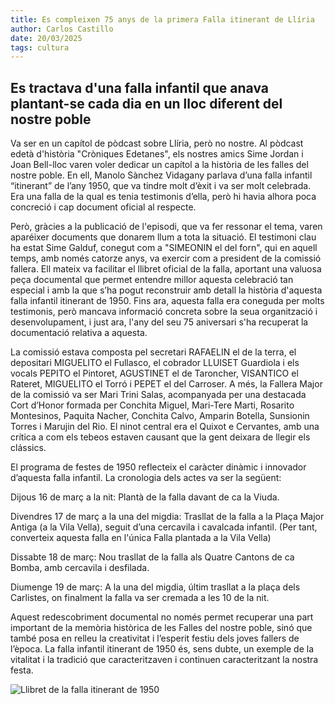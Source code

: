 ```yaml
---
title: Es compleixen 75 anys de la primera Falla itinerant de Llíria
author: Carlos Castillo
date: 20/03/2025
tags: cultura
---
```


## Es tractava d'una falla infantil que anava plantant-se cada dia en un lloc diferent del nostre poble 

Va ser en un capítol de pòdcast sobre Llíria, però no nostre. Al pòdcast edetà d'història "Cròniques Edetanes", els nostres amics Sime Jordan i Joan Bell-lloc varen voler dedicar un capítol a la història de les falles del nostre poble. En ell, Manolo Sànchez Vidagany parlava d’una falla infantil “itinerant” de l’any 1950, que va tindre molt d’èxit i va ser molt celebrada. Era una falla de la qual es tenia testimonis d’ella, però hi havia alhora poca concreció i cap document oficial al respecte.

Però, gràcies a la publicació de l'episodi, que va fer ressonar el tema, varen aparéixer documents que donarem llum a tota la situació. El testimoni clau ha estat Sime Galduf, conegut com a "SIMEONIN el del forn", qui en aquell temps, amb només catorze anys, va exercir com a president de la comissió fallera. Ell mateix va facilitar el llibret oficial de la falla, aportant una valuosa peça documental que permet entendre millor aquesta celebració tan especial i amb la que s’ha pogut reconstruir amb detall la història d'aquesta falla infantil itinerant de 1950. Fins ara, aquesta falla era coneguda per molts testimonis, però mancava informació concreta sobre la seua organització i desenvolupament, i just ara, l'any del seu 75 aniversari s'ha recuperat la documentació relativa a aquesta.

La comissió estava composta pel secretari RAFAELIN el de la terra, el depositari MIGUELITO el Fullasco, el cobrador LLUISET Guardiola i els vocals PEPITO el Pintoret, AGUSTINET el de Taroncher, VISANTICO el Rateret, MIGUELITO el Torró i PEPET el del Carroser. A més, la Fallera Major de la comissió va ser Mari Trini Salas, acompanyada per una destacada Cort d’Honor formada per Conchita Miguel, Mari-Tere Marti, Rosarito Montesinos, Paquita Nacher, Conchita Calvo, Amparin Botella, Sunsionin Torres i Marujin del Rio. El ninot central era el Quixot e Cervantes, amb una crítica a com els tebeos estaven causant que la gent deixara de  llegir els clássics. 

El programa de festes de 1950 reflecteix el caràcter dinàmic i innovador d’aquesta falla infantil. La cronologia dels actes va ser la següent:

Dijous 16 de març a la nit: Plantà de la falla davant de ca la Viuda.

Divendres 17 de març a la una del migdia: Trasllat de la falla a la Plaça Major Antiga (a la Vila Vella), seguit d’una cercavila i cavalcada infantil. (Per tant, converteix aquesta falla en l'única Falla plantada a la Vila Vella)

Dissabte 18 de març: Nou trasllat de la falla als Quatre Cantons de ca Bomba, amb cercavila i desfilada.

Diumenge 19 de març: A la una del migdia, últim trasllat a la plaça dels Carlistes, on finalment la falla va ser cremada a les 10 de la nit.

Aquest redescobriment documental no només permet recuperar una part important de la memòria històrica de les Falles del nostre poble, sinó que també posa en relleu la creativitat i l’esperit festiu dels joves fallers de l’època. La falla infantil itinerant de 1950 és, sens dubte, un exemple de la vitalitat i la tradició que caracteritzaven i continuen caracteritzant la nostra festa. 

![Llibret de la falla itinerant de 1950](/assets/continguts/recursos/20250320-llibret-falles.jpg "Llibret de la falla itinerant de 1950")

